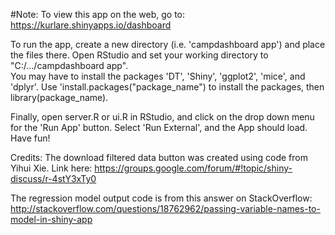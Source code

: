 #Note:  To view this app on the web, go to:  https://kurlare.shinyapps.io/dashboard

To run the app, create a new directory (i.e. 'campdashboard app') and place the files there.
Open RStudio and set your working directory to "C:/.../campdashboard app".  
You may have to install the packages 'DT', 'Shiny', 'ggplot2', 'mice', and 'dplyr'.
Use 'install.packages("package_name") to install the packages, then library(package_name).

Finally, open server.R or ui.R in RStudio, and click on the drop down menu for the 'Run App' button.  Select 'Run External',
and the App should load.  Have fun!



Credits:
The download filtered data button was created using code from
Yihui Xie. 
Link here:  https://groups.google.com/forum/#!topic/shiny-discuss/r-4stY3xTy0

The regression model output code is from this answer on StackOverflow:
http://stackoverflow.com/questions/18762962/passing-variable-names-to-model-in-shiny-app

